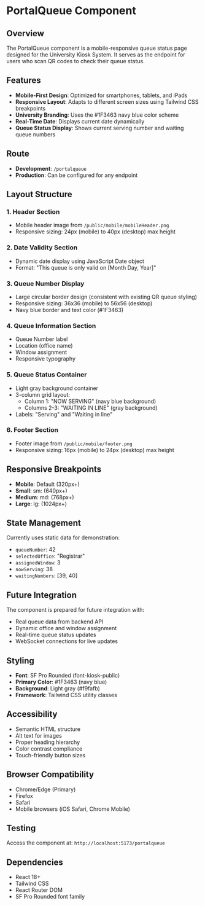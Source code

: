 # PortalQueue Component

## Overview
The PortalQueue component is a mobile-responsive queue status page designed for the University Kiosk System. It serves as the endpoint for users who scan QR codes to check their queue status.

## Features
- **Mobile-First Design**: Optimized for smartphones, tablets, and iPads
- **Responsive Layout**: Adapts to different screen sizes using Tailwind CSS breakpoints
- **University Branding**: Uses the #1F3463 navy blue color scheme
- **Real-Time Date**: Displays current date dynamically
- **Queue Status Display**: Shows current serving number and waiting queue numbers

## Route
- **Development**: `/portalqueue`
- **Production**: Can be configured for any endpoint

## Layout Structure

### 1. Header Section
- Mobile header image from `/public/mobile/mobileHeader.png`
- Responsive sizing: 24px (mobile) to 40px (desktop) max height

### 2. Date Validity Section
- Dynamic date display using JavaScript Date object
- Format: "This queue is only valid on [Month Day, Year]"

### 3. Queue Number Display
- Large circular border design (consistent with existing QR queue styling)
- Responsive sizing: 36x36 (mobile) to 56x56 (desktop)
- Navy blue border and text color (#1F3463)

### 4. Queue Information Section
- Queue Number label
- Location (office name)
- Window assignment
- Responsive typography

### 5. Queue Status Container
- Light gray background container
- 3-column grid layout:
  - Column 1: "NOW SERVING" (navy blue background)
  - Columns 2-3: "WAITING IN LINE" (gray background)
- Labels: "Serving" and "Waiting in line"

### 6. Footer Section
- Footer image from `/public/mobile/footer.png`
- Responsive sizing: 16px (mobile) to 24px (desktop) max height

## Responsive Breakpoints
- **Mobile**: Default (320px+)
- **Small**: sm: (640px+)
- **Medium**: md: (768px+)
- **Large**: lg: (1024px+)

## State Management
Currently uses static data for demonstration:
- `queueNumber`: 42
- `selectedOffice`: "Registrar"
- `assignedWindow`: 3
- `nowServing`: 38
- `waitingNumbers`: [39, 40]

## Future Integration
The component is prepared for future integration with:
- Real queue data from backend API
- Dynamic office and window assignment
- Real-time queue status updates
- WebSocket connections for live updates

## Styling
- **Font**: SF Pro Rounded (font-kiosk-public)
- **Primary Color**: #1F3463 (navy blue)
- **Background**: Light gray (#f9fafb)
- **Framework**: Tailwind CSS utility classes

## Accessibility
- Semantic HTML structure
- Alt text for images
- Proper heading hierarchy
- Color contrast compliance
- Touch-friendly button sizes

## Browser Compatibility
- Chrome/Edge (Primary)
- Firefox
- Safari
- Mobile browsers (iOS Safari, Chrome Mobile)

## Testing
Access the component at: `http://localhost:5173/portalqueue`

## Dependencies
- React 18+
- Tailwind CSS
- React Router DOM
- SF Pro Rounded font family
